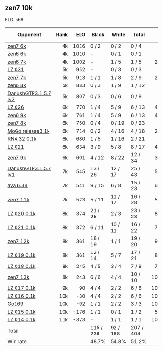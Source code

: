 ## zen7 10k ##

ELO: 568

Opponent | Rank | ELO | Black | White | Total | Win rate
---------|-----:|----:|-------|-------|-------|-------:
[zen7 6k](zen7%206k.md) | 4k | 1016 | 0 / 2 | 0 / 2 | 0 / 4 | 0.0%
[zen6 6k](zen6%206k.md) | 4k | 1010 | - | 0 / 1 | 0 / 1 | 0.0%
[zen6 7k](zen6%207k.md) | 4k | 1002 | - | 1 / 5 | 1 / 5 | 20.0%
[LZ 031](LZ%20031.md) | 5k | 952 | - | 0 / 3 | 0 / 3 | 0.0%
[zen7 7k](zen7%207k.md) | 5k | 913 | 1 / 1 | 1 / 8 | 2 / 9 | 22.2%
[zen6 8k](zen6%208k.md) | 5k | 883 | 0 / 3 | 1 / 9 | 1 / 12 | 8.3%
[DariushGTP3.1.5.7 lv7](DariushGTP3.1.5.7%20lv7.md) | 5k | 807 | 0 / 3 | 0 / 6 | 0 / 9 | 0.0%
[LZ 026](LZ%20026.md) | 6k | 770 | 1 / 4 | 5 / 9 | 6 / 13 | 46.2%
[zen6 9k](zen6%209k.md) | 6k | 761 | 1 / 4 | 5 / 9 | 6 / 13 | 46.2%
[zen7 8k](zen7%208k.md) | 6k | 750 | 0 / 4 | 0 / 19 | 0 / 23 | 0.0%
[MoGo release3 1k](MoGo%20release3%201k.md) | 6k | 714 | 0 / 2 | 4 / 16 | 4 / 18 | 22.2%
[RN4.32 0.1k](RN4.32%200.1k.md) | 6k | 680 | 1 / 5 | 1 / 16 | 2 / 21 | 9.5%
[LZ 021](LZ%20021.md) | 6k | 634 | 3 / 9 | 5 / 8 | 8 / 17 | 47.1%
[zen7 9k](zen7%209k.md) | 6k | 601 | 4 / 12 | 8 / 22 | 12 / 34 | 35.3%
[DariushGTP3.1.5.7 lv1](DariushGTP3.1.5.7%20lv1.md) | 7k | 545 | 13 / 26 | 12 / 17 | 25 / 43 | 58.1%
[aya 6.34](aya%206.34.md) | 7k | 541 | 9 / 15 | 6 / 8 | 15 / 23 | 65.2%
[zen7 11k](zen7%2011k.md) | 7k | 523 | 5 / 11 | 11 / 17 | 16 / 28 | 57.1%
[LZ 020 0.1k](LZ%20020%200.1k.md) | 8k | 374 | 21 / 25 | 2 / 3 | 23 / 28 | 82.1%
[LZ 021 0.1k](LZ%20021%200.1k.md) | 8k | 372 | 6 / 11 | 10 / 11 | 16 / 22 | 72.7%
[zen7 12k](zen7%2012k.md) | 8k | 361 | 18 / 19 | 1 / 1 | 19 / 20 | 95.0%
[LZ 019 0.1k](LZ%20019%200.1k.md) | 8k | 361 | 12 / 14 | 5 / 7 | 17 / 21 | 81.0%
[LZ 018 0.1k](LZ%20018%200.1k.md) | 8k | 245 | 4 / 5 | 3 / 4 | 7 / 9 | 77.8%
[zen7 13k](zen7%2013k.md) | 8k | 243 | 6 / 6 | 4 / 4 | 10 / 10 | 100.0%
[LZ 017 0.1k](LZ%20017%200.1k.md) | 9k | 90 | 4 / 4 | 2 / 2 | 6 / 6 | 100.0%
[LZ 016 0.1k](LZ%20016%200.1k.md) | 10k | -30 | 4 / 4 | 2 / 2 | 6 / 6 | 100.0%
[Go169](Go169.md) | 10k | -92 | 1 / 1 | 2 / 2 | 3 / 3 | 100.0%
[LZ 015 0.1k](LZ%20015%200.1k.md) | 10k | -176 | 1 / 1 | 0 / 1 | 1 / 2 | 50.0%
[LZ 014 0.1k](LZ%20014%200.1k.md) | 11k | -323 | - | 1 / 1 | 1 / 1 | 100.0%
Total | | | 115 / 236 | 92 / 168 | 207 / 404 | 
Win rate| | | 48.7% | 54.8% | 51.2% | 
